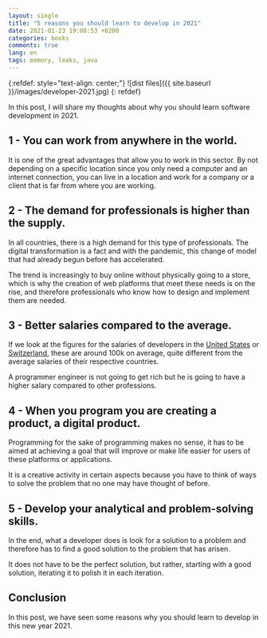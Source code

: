 ```yaml
---
layout: single
title: "5 reasons you should learn to develop in 2021"
date: 2021-01-23 19:08:53 +0200
categories: books
comments: true
lang: en
tags: memory, leaks, java
---
```


{:refdef: style="text-align: center;"}
![dist files]({{ site.baseurl }}/images/developer-2021.jpg)
{: refdef}

In this post, I will share my thoughts about why you should learn software development in 2021.

1 - You can work from anywhere in the world.
--------------------------------------------------------
It is one of the great advantages that allow you to work in this sector. By not depending on a specific location since you only need a computer and an internet connection, you can live in a location and work for a company or a client that is far from where you are working.

2 - The demand for professionals is higher than the supply.
-----------------------------------------------------------
In all countries, there is a high demand for this type of professionals. The digital transformation is a fact and with the pandemic, this change of model that had already begun before has accelerated.

The trend is increasingly to buy online without physically going to a store, which is why the creation of web platforms that meet these needs is on the rise, and therefore professionals who know how to design and implement them are needed.

3 - Better salaries compared to the average.
--------------------------------------------
If we look at the figures for the salaries of developers in the <a href="https://www.careerexplorer.com/careers/software-engineer/salary/">United States</a> or <a href="https://www.payscale.com/research/CH/Job=Software_Engineer/Salary">Switzerland</a>, these are around 100k on average, quite different from the average salaries of their respective countries.

A programmer engineer is not going to get rich but he is going to have a higher salary compared to other professions.

4 - When you program you are creating a product, a digital product.
---------------------------------------------------------------------
Programming for the sake of programming makes no sense, it has to be aimed at achieving a goal that will improve or make life easier for users of these platforms or applications.

It is a creative activity in certain aspects because you have to think of ways to solve the problem that no one may have thought of before.

5 - Develop your analytical and problem-solving skills.
-----------------------------------------------------------
In the end, what a developer does is look for a solution to a problem and therefore has to find a good solution to the problem that has arisen. 

It does not have to be the perfect solution, but rather, starting with a good solution, iterating it to polish it in each iteration.

Conclusion
-----------------
In this post, we have seen some reasons why you should learn to develop in this new year 2021.   
